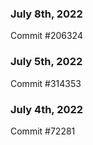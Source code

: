 ### July 8th, 2022

Commit #206324

### July 5th, 2022

Commit #314353


### July 4th, 2022

Commit #72281
